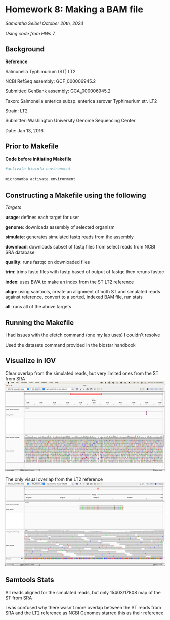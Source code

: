 # Homework 8: Making a BAM file
*Samantha Seibel October 20th, 2024*

*Using code from HWs 7*

## Background

**Reference**

Salmonella Typhimurium (ST) LT2

NCBI RefSeq assembly: GCF_000006945.2

Submitted GenBank assembly: GCA_000006945.2

Taxon: Salmonella enterica subsp. enterica serovar Typhimurium str. LT2

Strain: LT2

Submitter: Washington University Genome Sequencing Center

Date: Jan 13, 2016

## Prior to Makefile

**Code before initiating Makefile**

```bash
#activate bioinfo environment

micromamba activate environment
```

## Constructing a Makefile using the following

*Targets*

**usage**: defines each target for user

**genome**: downloads assembly of selected organism

**simulate**: generates simulated fastq reads from the assembly

**download**: downloads subset of fastq files from select reads from NCBI SRA database

**quality**: runs fastqc on downloaded files

**trim**: trims fastq files with fastp based of output of fastqc then reruns fastqc

**index**: uses BWA to make an index from the ST LT2 reference

**align**: using samtools, create an alignment of both ST and simulated reads against reference, convert to a sorted, indexed BAM file, run stats

**all**: runs all of the above targets

## Running the Makefile

I had issues with the efetch command (one my lab uses) I couldn't resolve

Used the datasets command provided in the biostar handbook

## Visualize in IGV

Clear overlap from the simulated reads, but very limited ones from the ST from SRA
![Screenshot](HW8.1.png)

The only visual overlap from the LT2 reference
![Screenshot](HW8.2.png)


## Samtools Stats

All reads aligned for the simulated reads, but only 15403/17808 map of the ST from SRA

I was confused why there wasn't more overlap between the ST reads from SRA and the LT2 reference as NCBI Genomes starred this as their reference

